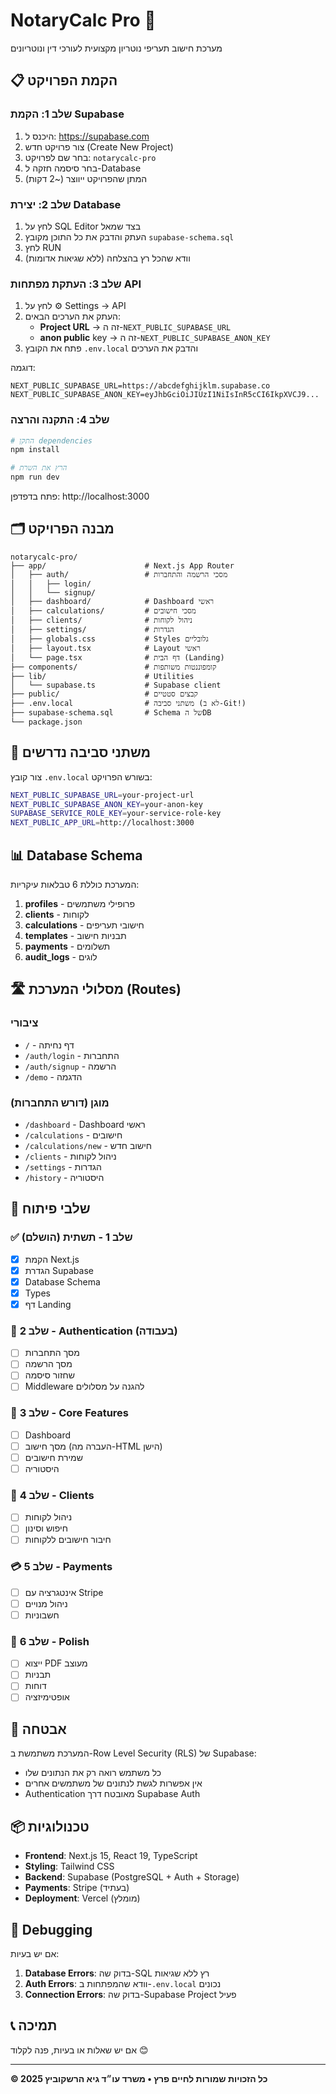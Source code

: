 # NotaryCalc Pro 🚀

מערכת חישוב תעריפי נוטריון מקצועית לעורכי דין ונוטריונים

## 📋 הקמת הפרויקט

### שלב 1: הקמת Supabase

1. היכנס ל: https://supabase.com
2. צור פרויקט חדש (Create New Project)
3. בחר שם לפרויקט: `notarycalc-pro`
4. בחר סיסמה חזקה ל-Database
5. המתן שהפרויקט ייווצר (~2 דקות)

### שלב 2: יצירת Database

1. לחץ על SQL Editor בצד שמאל
2. העתק והדבק את כל התוכן מקובץ `supabase-schema.sql`
3. לחץ RUN
4. וודא שהכל רץ בהצלחה (ללא שגיאות אדומות)

### שלב 3: העתקת מפתחות API

1. לחץ על ⚙️ Settings → API
2. העתק את הערכים הבאים:
   - **Project URL** → זה ה-`NEXT_PUBLIC_SUPABASE_URL`
   - **anon public** key → זה ה-`NEXT_PUBLIC_SUPABASE_ANON_KEY`
3. פתח את הקובץ `.env.local` והדבק את הערכים

דוגמה:
```
NEXT_PUBLIC_SUPABASE_URL=https://abcdefghijklm.supabase.co
NEXT_PUBLIC_SUPABASE_ANON_KEY=eyJhbGciOiJIUzI1NiIsInR5cCI6IkpXVCJ9...
```

### שלב 4: התקנה והרצה

```bash
# התקן dependencies
npm install

# הרץ את השרת
npm run dev
```

פתח בדפדפן: http://localhost:3000

## 🗂️ מבנה הפרויקט

```
notarycalc-pro/
├── app/                      # Next.js App Router
│   ├── auth/                 # מסכי הרשמה והתחברות
│   │   ├── login/
│   │   └── signup/
│   ├── dashboard/            # Dashboard ראשי
│   ├── calculations/         # מסכי חישובים
│   ├── clients/              # ניהול לקוחות
│   ├── settings/             # הגדרות
│   ├── globals.css           # Styles גלובליים
│   ├── layout.tsx            # Layout ראשי
│   └── page.tsx              # דף הבית (Landing)
├── components/               # קומפוננטות משותפות
├── lib/                      # Utilities
│   └── supabase.ts           # Supabase client
├── public/                   # קבצים סטטיים
├── .env.local                # משתני סביבה (לא ב-Git!)
├── supabase-schema.sql       # Schema של הDB
└── package.json
```

## 🔑 משתני סביבה נדרשים

צור קובץ `.env.local` בשורש הפרויקט:

```bash
NEXT_PUBLIC_SUPABASE_URL=your-project-url
NEXT_PUBLIC_SUPABASE_ANON_KEY=your-anon-key
SUPABASE_SERVICE_ROLE_KEY=your-service-role-key
NEXT_PUBLIC_APP_URL=http://localhost:3000
```

## 📊 Database Schema

המערכת כוללת 6 טבלאות עיקריות:

1. **profiles** - פרופילי משתמשים
2. **clients** - לקוחות
3. **calculations** - חישובי תעריפים
4. **templates** - תבניות חישוב
5. **payments** - תשלומים
6. **audit_logs** - לוגים

## 🛣️ מסלולי המערכת (Routes)

### ציבורי
- `/` - דף נחיתה
- `/auth/login` - התחברות
- `/auth/signup` - הרשמה
- `/demo` - הדגמה

### מוגן (דורש התחברות)
- `/dashboard` - Dashboard ראשי
- `/calculations` - חישובים
- `/calculations/new` - חישוב חדש
- `/clients` - ניהול לקוחות
- `/settings` - הגדרות
- `/history` - היסטוריה

## 🚀 שלבי פיתוח

### ✅ שלב 1 - תשתית (הושלם)
- [x] הקמת Next.js
- [x] הגדרת Supabase
- [x] Database Schema
- [x] Types
- [x] דף Landing

### 🔄 שלב 2 - Authentication (בעבודה)
- [ ] מסך התחברות
- [ ] מסך הרשמה
- [ ] שחזור סיסמה
- [ ] Middleware להגנה על מסלולים

### 📝 שלב 3 - Core Features
- [ ] Dashboard
- [ ] מסך חישוב (העברה מה-HTML הישן)
- [ ] שמירת חישובים
- [ ] היסטוריה

### 👥 שלב 4 - Clients
- [ ] ניהול לקוחות
- [ ] חיפוש וסינון
- [ ] חיבור חישובים ללקוחות

### 💳 שלב 5 - Payments
- [ ] אינטגרציה עם Stripe
- [ ] ניהול מנויים
- [ ] חשבוניות

### 🎨 שלב 6 - Polish
- [ ] ייצוא PDF מעוצב
- [ ] תבניות
- [ ] דוחות
- [ ] אופטימיזציה

## 🔐 אבטחה

המערכת משתמשת ב-Row Level Security (RLS) של Supabase:
- כל משתמש רואה רק את הנתונים שלו
- אין אפשרות לגשת לנתונים של משתמשים אחרים
- Authentication מאובטח דרך Supabase Auth

## 📦 טכנולוגיות

- **Frontend**: Next.js 15, React 19, TypeScript
- **Styling**: Tailwind CSS
- **Backend**: Supabase (PostgreSQL + Auth + Storage)
- **Payments**: Stripe (בעתיד)
- **Deployment**: Vercel (מומלץ)

## 🐛 Debugging

אם יש בעיות:

1. **Database Errors**: בדוק שה-SQL רץ ללא שגיאות
2. **Auth Errors**: וודא שהמפתחות ב-`.env.local` נכונים
3. **Connection Errors**: בדוק שה-Supabase Project פעיל

## 📞 תמיכה

אם יש שאלות או בעיות, פנה לקלוד 😊

---

**© 2025 כל הזכויות שמורות לחיים פרץ • משרד עו״ד גיא הרשקוביץ**
